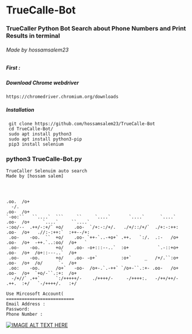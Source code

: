 # TrueCalle-Bot
### TrueCaller Python Bot Search about Phone Numbers and Print Results in terminal 

###### Made by hossamsalem23

##### First :
##### Download Chrome webdriver 
 ```
 https://chromedriver.chromium.org/downloads
```
##### Installation
```
 git clone https://github.com/hossamsalem23/TrueCalle-Bot
 cd TrueCalle-Bot/
 sudo apt install python3
 sudo apt install python3-pip
 pip3 install selenium
```
### python3 TrueCalle-Bot.py
```
TrueCaller Selenuim auto search
Made by [hossam salem]



                                                                    .oo.  /o+                       
  -/.                                                               .oo-  /o+                       
`-oo:``   ``....`  ```     ``     `....`       `....`      `....`   .oo-  /o+     `....`     ``....`
-:oo/--  .++/-:+/` +o/    .oo-  `/+:-:/+/.   ./+/::/+/`  ./+:-:++:  .oo-  /o+   .//:-:++:`  :++--/+:
 .oo-    -oo.  ``  +o/    .oo- `++-`..-+o+` .++.   `:/.  .:-   /o+  .oo-  /o+  -++.`..:oo/  /o+   ` 
 .oo-    -oo.      +o/    .oo- -o+:::--..`  :o+           `.-::+o+  .oo-  /o+  /o+::---..`  /o+     
 .oo-    -oo.      +o/    .oo- -o+`         :o+`     _   /+/.``:o+  .oo-  /o+  /o/      `-  /o+     
 .oo:    -oo.      /o+`   -oo-  /o+-.`.-++` `/o+-``.:+- .oo-   /o+  .oo-  /o+  `+o/-``.:+:  /o+     
  -/+//` .++`      `:/+++++/-    ./++++/-     -/++++:.   -/++/++/-  .++.  :+/   `-/++++/.   :+/     

Use Mircosoft Account( 
========================== 
Email Address : 
Password: 
Phone Number : 
```


[![IMAGE ALT TEXT HERE](https://img.youtube.com/vi/7ZKOtLC7ZUo/0.jpg)](https://www.youtube.com/watch?v=7ZKOtLC7ZUo)
